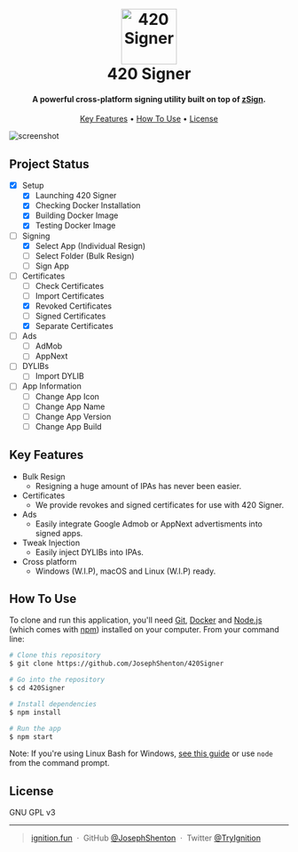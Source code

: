 
<h1 align="center">
  <br>
  <a href="https://420signer.app"><img src="https://raw.githubusercontent.com/JosephShenton/420Signer/master/branding/logo.png" alt="420 Signer" width="100"></a>
  <br>
  420 Signer
  <br>
  
</h1>

<h4 align="center">A powerful cross-platform signing utility built on top of <a href="https://github.com/zhlynn/zsign" target="_blank">zSign</a>.</h4>

<p align="center">
  <a href="#key-features">Key Features</a> •
  <a href="#how-to-use">How To Use</a> •
  <!-- <a href="#credits">Credits</a> • -->
  <a href="#license">License</a>
</p>

 ![screenshot](https://raw.githubusercontent.com/JosephShenton/420Signer/master/branding/signingPage_1.png)
 
## Project Status

* [x] Setup
  - [x] Launching 420 Signer
  - [x] Checking Docker Installation
  - [x] Building Docker Image
  - [x] Testing Docker Image
* [ ] Signing
  - [x] Select App (Individual Resign)
  - [ ] Select Folder (Bulk Resign)
  - [ ] Sign App
* [ ] Certificates
  - [ ] Check Certificates
  - [ ] Import Certificates
  - [x] Revoked Certificates
  - [ ] Signed Certificates
  - [x] Separate Certificates
* [ ] Ads
  - [ ] AdMob
  - [ ] AppNext
* [ ] DYLIBs
  - [ ] Import DYLIB
* [ ] App Information
  - [ ] Change App Icon
  - [ ] Change App Name
  - [ ] Change App Version
  - [ ] Change App Build

## Key Features

* Bulk Resign
  - Resigning a huge amount of IPAs has never been easier.
* Certificates
  - We provide revokes and signed certificates for use with 420 Signer.
* Ads
  - Easily integrate Google Admob or AppNext advertisments into signed apps.
* Tweak Injection
  - Easily inject DYLIBs into IPAs.
* Cross platform
  - Windows (W.I.P), macOS and Linux (W.I.P) ready.

## How To Use

To clone and run this application, you'll need [Git](https://git-scm.com), [Docker](https://www.docker.com/get-started) and [Node.js](https://nodejs.org/en/download/) (which comes with [npm](http://npmjs.com)) installed on your computer. From your command line:

```bash
# Clone this repository
$ git clone https://github.com/JosephShenton/420Signer

# Go into the repository
$ cd 420Signer

# Install dependencies
$ npm install

# Run the app
$ npm start
```

Note: If you're using Linux Bash for Windows, [see this guide](https://www.howtogeek.com/261575/how-to-run-graphical-linux-desktop-applications-from-windows-10s-bash-shell/) or use `node` from the command prompt.

<!--

## Download

You can [download](https://github.com/amitmerchant1990/electron-markdownify/releases/tag/v1.2.0) the latest installable version of Markdownify for Windows, macOS and Linux.

## Emailware

Markdownify is an [emailware](https://en.wiktionary.org/wiki/emailware). Meaning, if you liked using this app or it has helped you in any way, I'd like you send me an email at <bullredeyes@gmail.com> about anything you'd want to say about this software. I'd really appreciate it!

## Credits

This software uses the following open source packages:

- [Electron](http://electron.atom.io/)
- [Node.js](https://nodejs.org/)
- [Marked - a markdown parser](https://github.com/chjj/marked)
- [showdown](http://showdownjs.github.io/showdown/)
- [CodeMirror](http://codemirror.net/)
- Emojis are taken from [here](https://github.com/arvida/emoji-cheat-sheet.com)
- [highlight.js](https://highlightjs.org/)

## Related

[markdownify-web](https://github.com/amitmerchant1990/markdownify-web) - Web version of Markdownify

## Support

<a href="https://www.buymeacoffee.com/5Zn8Xh3l9" target="_blank"><img src="https://www.buymeacoffee.com/assets/img/custom_images/purple_img.png" alt="Buy Me A Coffee" style="height: 41px !important;width: 174px !important;box-shadow: 0px 3px 2px 0px rgba(190, 190, 190, 0.5) !important;-webkit-box-shadow: 0px 3px 2px 0px rgba(190, 190, 190, 0.5) !important;" ></a>

<p>Or</p> 

<a href="https://www.patreon.com/amitmerchant">
	<img src="https://c5.patreon.com/external/logo/become_a_patron_button@2x.png" width="160">
</a>

## You may also like...

- [Pomolectron](https://github.com/amitmerchant1990/pomolectron) - A pomodoro app
- [Correo](https://github.com/amitmerchant1990/correo) - A menubar/taskbar Gmail App for Windows and macOS -->

## License

GNU GPL v3

---

> [ignition.fun](https://ignition.fun) &nbsp;&middot;&nbsp;
> GitHub [@JosephShenton](https://github.com/JosephShenton) &nbsp;&middot;&nbsp;
> Twitter [@TryIgnition](https://twitter.com/TryIgnition)
